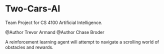 # Two-Cars-AI
Team Project for CS 4100 Artificial Intelligence. 

@Author Trevor Armand
@Author Chase Broder

A reinforcement learning agent will attempt to navigate a scrolling world of obstacles and rewards.
